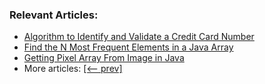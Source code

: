 ### Relevant Articles:

- [Algorithm to Identify and Validate a Credit Card Number](https://www.baeldung.com/java-validate-cc-number)
- [Find the N Most Frequent Elements in a Java Array](https://www.baeldung.com/java-n-most-frequent-elements-array)
- [Getting Pixel Array From Image in Java](https://www.baeldung.com/java-getting-pixel-array-from-image)
- More articles: [[<-- prev]](/algorithms-miscellaneous-6)
